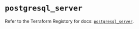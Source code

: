 # `postgresql_server`

Refer to the Terraform Registory for docs: [`postgresql_server`](https://www.terraform.io/docs/providers/postgresql/r/server).
